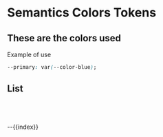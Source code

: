 # Semantics Colors Tokens

## These are the colors used

Example of use

```css
--primary: var(--color-blue);
```

## List

<script setup lang="ts">

const themeList = {
  'primary-color': 'var(--color-blue)',
  'text-default-color': 'var(--color-white)',
  'error-color': 'var(--color-red)',
  'valid-color': 'var(--color-green)',
  'info-color': 'var(--color-orange)',
  'action-color': 'var(--action-color)',
  'icon-default-color': 'var(--color-grey-10)',
  'panel-background-header': 'var(--color-grey-60)',
  'panel-background-body': 'var(--color-grey-50)',
  'panel-background-separator': 'var(--color-grey-20)',
  'input-background': 'var(--color-grey-55)',
  'background': 'var(--color-grey-55)',

  'panel-background-alternative': 'var(--panel-background-alternative)',
  'background-main': 'var(--background-main)',
  'background-section': 'var(--background-section)',
  'background-card': 'var(--background-card)',
  'background-card-hover': 'var(--background-card-hover)',
  'color-text': 'var(--color-text)',
  'color-text-secondary': 'var(--color-text-secondary)',
  'background-info': 'var(--background-info)',
  'background-info-text': 'var(--background-info-text)',
  'border-card': 'var(--border-card)',
  'shadow-card' :  'var(--shadow-card)',
  'background-input': 'var(--background-input)',
}

</script>
<div class="colorContainer">
<copyContainer v-for="(item, index) in themeList" :copyContent="`var(--${index})`">
    <div class="blockColor" :style="{
        'backgroundColor': item
    }" >
    </div>
    --{{index}}
</copyContainer >
</div>

<style>
    .blockColor{
        width: 120px;
        height: 50px;
    }
    .colorContainer{
        display: grid;
        grid-template-columns: 1fr 1fr  1fr;
        column-gap: 15px;
    }

    </style>
